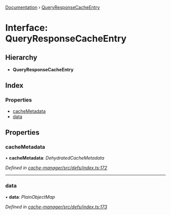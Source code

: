 [Documentation](../README.md) › [QueryResponseCacheEntry](queryresponsecacheentry.md)

# Interface: QueryResponseCacheEntry

## Hierarchy

* **QueryResponseCacheEntry**

## Index

### Properties

* [cacheMetadata](queryresponsecacheentry.md#cachemetadata)
* [data](queryresponsecacheentry.md#data)

## Properties

###  cacheMetadata

• **cacheMetadata**: *DehydratedCacheMetadata*

*Defined in [cache-manager/src/defs/index.ts:172](https://github.com/badbatch/graphql-box/blob/4e410c8/packages/cache-manager/src/defs/index.ts#L172)*

___

###  data

• **data**: *PlainObjectMap*

*Defined in [cache-manager/src/defs/index.ts:173](https://github.com/badbatch/graphql-box/blob/4e410c8/packages/cache-manager/src/defs/index.ts#L173)*
